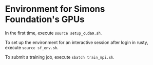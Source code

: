 # Environment for Simons Foundation's GPUs

In the first time, execute `source setup_cuda9.sh`.

To set up the environment for an interactive session after login in rusty, execute `source sf_env.sh`.

To submit a training job, execute `sbatch train_mpi.sh`.
